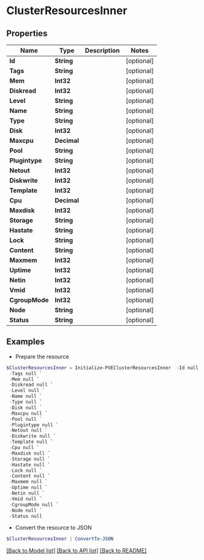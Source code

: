 # ClusterResourcesInner
## Properties

Name | Type | Description | Notes
------------ | ------------- | ------------- | -------------
**Id** | **String** |  | [optional] 
**Tags** | **String** |  | [optional] 
**Mem** | **Int32** |  | [optional] 
**Diskread** | **Int32** |  | [optional] 
**Level** | **String** |  | [optional] 
**Name** | **String** |  | [optional] 
**Type** | **String** |  | [optional] 
**Disk** | **Int32** |  | [optional] 
**Maxcpu** | **Decimal** |  | [optional] 
**Pool** | **String** |  | [optional] 
**Plugintype** | **String** |  | [optional] 
**Netout** | **Int32** |  | [optional] 
**Diskwrite** | **Int32** |  | [optional] 
**Template** | **Int32** |  | [optional] 
**Cpu** | **Decimal** |  | [optional] 
**Maxdisk** | **Int32** |  | [optional] 
**Storage** | **String** |  | [optional] 
**Hastate** | **String** |  | [optional] 
**Lock** | **String** |  | [optional] 
**Content** | **String** |  | [optional] 
**Maxmem** | **Int32** |  | [optional] 
**Uptime** | **Int32** |  | [optional] 
**Netin** | **Int32** |  | [optional] 
**Vmid** | **Int32** |  | [optional] 
**CgroupMode** | **Int32** |  | [optional] 
**Node** | **String** |  | [optional] 
**Status** | **String** |  | [optional] 

## Examples

- Prepare the resource
```powershell
$ClusterResourcesInner = Initialize-PVEClusterResourcesInner  -Id null `
 -Tags null `
 -Mem null `
 -Diskread null `
 -Level null `
 -Name null `
 -Type null `
 -Disk null `
 -Maxcpu null `
 -Pool null `
 -Plugintype null `
 -Netout null `
 -Diskwrite null `
 -Template null `
 -Cpu null `
 -Maxdisk null `
 -Storage null `
 -Hastate null `
 -Lock null `
 -Content null `
 -Maxmem null `
 -Uptime null `
 -Netin null `
 -Vmid null `
 -CgroupMode null `
 -Node null `
 -Status null
```

- Convert the resource to JSON
```powershell
$ClusterResourcesInner | ConvertTo-JSON
```

[[Back to Model list]](../README.md#documentation-for-models) [[Back to API list]](../README.md#documentation-for-api-endpoints) [[Back to README]](../README.md)

